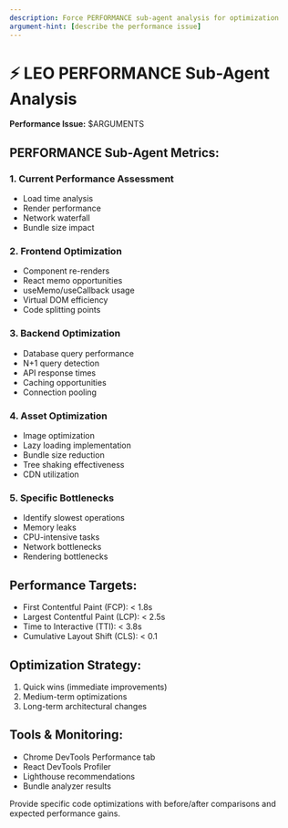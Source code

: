 ```yaml
---
description: Force PERFORMANCE sub-agent analysis for optimization
argument-hint: [describe the performance issue]
---
```


# ⚡ LEO PERFORMANCE Sub-Agent Analysis

**Performance Issue:** $ARGUMENTS

## PERFORMANCE Sub-Agent Metrics:

### 1. Current Performance Assessment
- Load time analysis
- Render performance
- Network waterfall
- Bundle size impact

### 2. Frontend Optimization
- Component re-renders
- React memo opportunities
- useMemo/useCallback usage
- Virtual DOM efficiency
- Code splitting points

### 3. Backend Optimization
- Database query performance
- N+1 query detection
- API response times
- Caching opportunities
- Connection pooling

### 4. Asset Optimization
- Image optimization
- Lazy loading implementation
- Bundle size reduction
- Tree shaking effectiveness
- CDN utilization

### 5. Specific Bottlenecks
- Identify slowest operations
- Memory leaks
- CPU-intensive tasks
- Network bottlenecks
- Rendering bottlenecks

## Performance Targets:
- First Contentful Paint (FCP): < 1.8s
- Largest Contentful Paint (LCP): < 2.5s
- Time to Interactive (TTI): < 3.8s
- Cumulative Layout Shift (CLS): < 0.1

## Optimization Strategy:
1. Quick wins (immediate improvements)
2. Medium-term optimizations
3. Long-term architectural changes

## Tools & Monitoring:
- Chrome DevTools Performance tab
- React DevTools Profiler
- Lighthouse recommendations
- Bundle analyzer results

Provide specific code optimizations with before/after comparisons and expected performance gains.